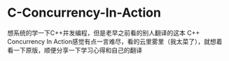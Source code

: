 # C-Concurrency-In-Action
想系统的学一下C++并发编程，但是老早之前看的别人翻译的这本 C++ Concurrency In Action感觉有点一言难尽，看的云里雾里（我太菜了），就想着看一下原版，顺便分享一下学习心得和自己的翻译
